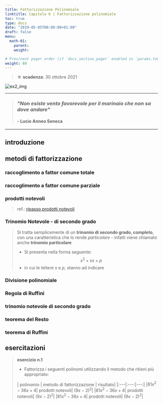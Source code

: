 ```yaml
---
title: Fattorizzazione Polinomiale
linktitle: Capitolo 6 | Fattorizzazione polinomiale
toc: true
type: docs
date: "2019-05-05T00:00:00+01:00"
draft: false
menu:
  math-01:
    parent: 
    weight: 

# Prev/next pager order (if `docs_section_pager` enabled in `params.toml`)
weight: 60
---
```


> ☆ **scadenza**: 30 ottobre 2021

![ex2_img](../ex2_img.png)

---

>### *"Non esiste vento favorevole per il marinaio che non sa dove andare"*
>
>#### - Lucio Anneo Seneca

---

## introduzione

## metodi di fattorizzazione

### raccoglimento a fattor comune totale

### raccoglimento a fattor comune parziale

### prodotti notevoli

> ref.: [ripasso prodotti notevoli](prodotti_notevoli.pdf)

### Trinomio Notevole - di secondo grado

> Si tratta semplicemente di un **trinomio di secondo grado, completo**, con una caratteristica che lo rende *particolare* - infatti viene chiamato anche **trinomio particolare**
>
> - Si presenta nella forma seguente:
> $$x^2 + sx+p$$
> - in cui le lettere $s$ e $p$, stanno ad indicare  

### Divisione polinomiale

### Regola di Ruffini

### trinomio notevole di secondo grado

### teorema del Resto

### teorema di Ruffini

## esercitazioni

>**esercizio n.1**
>
>- Fattorizza i seguenti polinomi utilizzando il metodo che ritieni più appropriato:
>
>| polinomio | metodo di fattorizzazione | risultato|
|:---|:---:|---:|
|$81x^2 -36x + 4$| prodotti notevoli| $(9x-2)^2$|
|$81x^2 -36x + 4$| prodotti notevoli| $(9x-2)^2$|
|$81x^2 -36x + 4$| prodotti notevoli| $(9x-2)^2$|
